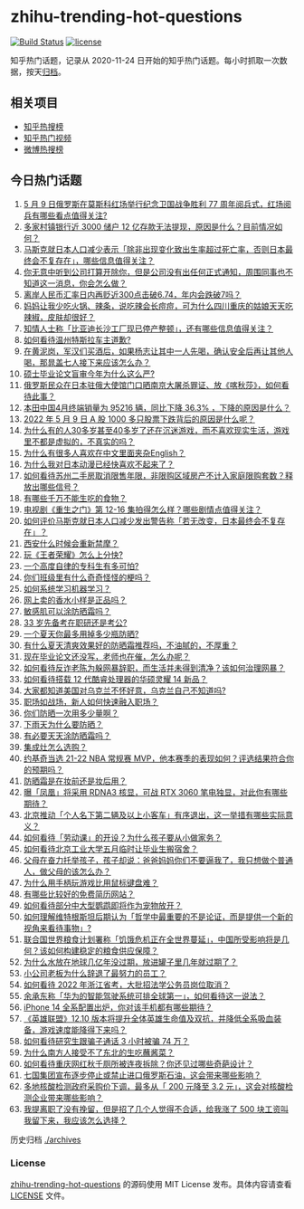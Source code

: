 # zhihu-trending-hot-questions

[![Build Status](https://github.com/justjavac/zhihu-trending-hot-questions/workflows/ci/badge.svg?branch=master)](https://github.com/justjavac/zhihu-trending-hot-questions/actions)
[![license](https://img.shields.io/github/license/justjavac/zhihu-trending-hot-questions)](https://github.com/justjavac/zhihu-trending-hot-questions/blob/master/LICENSE)

知乎热门话题，记录从 2020-11-24 日开始的知乎热门话题。每小时抓取一次数据，按天[归档](./archives)。

## 相关项目

- [知乎热搜榜](https://github.com/justjavac/zhihu-trending-top-search)
- [知乎热门视频](https://github.com/justjavac/zhihu-trending-hot-video)
- [微博热搜榜](https://github.com/justjavac/weibo-trending-hot-search)

## 今日热门话题

<!-- BEGIN -->
<!-- 最后更新时间 Tue May 10 2022 06:20:45 GMT+0800 (China Standard Time) -->

1. [5 月 9 日俄罗斯在莫斯科红场举行纪念卫国战争胜利 77 周年阅兵式，红场阅兵有哪些看点值得关注?](https://www.zhihu.com/question/531937490)
1. [多家村镇银行近 3000 储户 12 亿存款无法提现，原因是什么？目前情况如何？](https://www.zhihu.com/question/531842561)
1. [马斯克就日本人口减少表示「除非出现变化致出生率超过死亡率，否则日本最终会不复存在」，哪些信息值得关注？](https://www.zhihu.com/question/531968687)
1. [你无意中听到公司打算开除你，但是公司没有出任何正式通知，周围同事也不知道这一消息，你会怎么做？](https://www.zhihu.com/question/374626316)
1. [离岸人民币汇率日内再贬近300点击破6.74，年内会跌破7吗？](https://www.zhihu.com/question/531969888)
1. [妈妈让我少吃火锅、辣条，说吃辣会长痘痘，可为什么四川重庆的姑娘天天吃辣椒，皮肤却很好？](https://www.zhihu.com/question/531425154)
1. [知情人士称「比亚迪长沙工厂现已停产整顿」，还有哪些信息值得关注？](https://www.zhihu.com/question/532009683)
1. [如何看待温州特斯拉车主道歉?](https://www.zhihu.com/question/532035806)
1. [在黄泥岗，军汉们买酒后，如果杨志让其中一人先喝，确认安全后再让其他人喝，那晁盖七人接下来应该怎么办？](https://www.zhihu.com/question/531742410)
1. [硕士毕业论文盲审今年为什么这么严?](https://www.zhihu.com/question/529908526)
1. [俄罗斯民众在日本驻俄大使馆门口晒南京大屠杀罪证、放《喀秋莎》，如何看待此事？](https://www.zhihu.com/question/531984587)
1. [本田中国4月终端销量为 95216 辆，同比下降 36.3% ，下降的原因是什么？](https://www.zhihu.com/question/531742001)
1. [2022 年 5 月 9 日 A 股 1000 多只股票下跌背后的原因是什么呢？](https://www.zhihu.com/question/531985983)
1. [为什么有的人30多岁甚至40多岁了还在沉迷游戏，而不喜欢现实生活，游戏里不都是虚拟的，不真实的吗？](https://www.zhihu.com/question/526112110)
1. [为什么有很多人喜欢在中文里面夹杂English？](https://www.zhihu.com/question/19582937)
1. [为什么我对日本动漫已经快喜欢不起来了？](https://www.zhihu.com/question/264393711)
1. [如何看待苏州二手房取消限售年限，非限购区域房产不计入家庭限购套数？释放出哪些信号？](https://www.zhihu.com/question/531945855)
1. [有哪些千万不能生吃的食物？](https://www.zhihu.com/question/530607793)
1. [电视剧《重生之门》第 12-16 集拍得怎么样？哪些剧情点值得关注？](https://www.zhihu.com/question/531331111)
1. [如何评价马斯克就日本人口减少发出警告称「若无改变，日本最终会不复存在」？](https://www.zhihu.com/question/531963207)
1. [西安什么时候会重新禁摩？](https://www.zhihu.com/question/524240071)
1. [玩《王者荣耀》怎么上分快?](https://www.zhihu.com/question/342783440)
1. [一个高度自律的专科生有多可怕?](https://www.zhihu.com/question/359191179)
1. [你们班级里有什么奇奇怪怪的梗吗？](https://www.zhihu.com/question/525827171)
1. [如何系统学习机器学习？](https://www.zhihu.com/question/266291909)
1. [网上卖的香水小样是正品吗？](https://www.zhihu.com/question/322673240)
1. [敏感肌可以涂防晒霜吗？](https://www.zhihu.com/question/454822102)
1. [33 岁先备考在职研还是考公?](https://www.zhihu.com/question/529850468)
1. [一个夏天你最多用掉多少瓶防晒?](https://www.zhihu.com/question/457618405)
1. [有什么夏天清爽效果好的防晒霜推荐吗，不油腻的，不厚重？](https://www.zhihu.com/question/459007567)
1. [现在毕业论文还没写，老师也在催，怎么办呢？](https://www.zhihu.com/question/387967401)
1. [如何看待反诈老陈为躲网暴辞职，而生活并未得到清净？该如何治理网暴？](https://www.zhihu.com/question/531942717)
1. [如何看待搭载 12 代酷睿处理器的华硕灵耀 14 新品？](https://www.zhihu.com/question/525452176)
1. [大家都知道美国对乌克兰不怀好意，乌克兰自己不知道吗?](https://www.zhihu.com/question/531894279)
1. [职场如战场，新人如何快速融入职场？](https://www.zhihu.com/question/523408498)
1. [你们防晒一次用多少量啊？](https://www.zhihu.com/question/454017542)
1. [下雨天为什么要防晒？](https://www.zhihu.com/question/462712916)
1. [有必要天天涂防晒霜吗？](https://www.zhihu.com/question/519841306)
1. [集成灶怎么选购？](https://www.zhihu.com/question/263577169)
1. [约基奇当选 21-22 NBA 常规赛 MVP，他本赛季的表现如何？评选结果符合你的预期吗？](https://www.zhihu.com/question/532042357)
1. [防晒霜是在妆前还是妆后用？](https://www.zhihu.com/question/459397347)
1. [曝「凤凰」将采用 RDNA3 核显，可战 RTX 3060 笔电独显，对此你有哪些期待？](https://www.zhihu.com/question/531945406)
1. [北京推动「个人名下第二辆及以上小客车」有序退出，这一举措有哪些实际意义？](https://www.zhihu.com/question/531970774)
1. [如何看待「劳动课」的开设？为什么孩子要从小做家务？](https://www.zhihu.com/question/531560278)
1. [如何看待北京工业大学五月临时让毕业生搬宿舍？](https://www.zhihu.com/question/531599938)
1. [父母在奋力托举孩子，孩子却说：爸爸妈妈你们不要逼我了，我只想做个普通人，做父母的该怎么办？](https://www.zhihu.com/question/531834366)
1. [为什么用手柄玩游戏比用鼠标键盘难？](https://www.zhihu.com/question/339542958)
1. [有哪些比较好的免费简历网站？](https://www.zhihu.com/question/320269445)
1. [如何看待部分中大型鹦鹉即将作为宠物放开？](https://www.zhihu.com/question/531845031)
1. [如何理解维特根斯坦后期认为「哲学中最重要的不是论证，而是提供一个新的视角来看待事物」?](https://www.zhihu.com/question/437759332)
1. [联合国世界粮食计划署称「饥饿危机正在全世界蔓延」，中国所受影响将是几何？该如何构建稳定的粮食供应保障？](https://www.zhihu.com/question/531411110)
1. [为什么水放在地球几亿年没过期，放进罐子里几年就过期了？](https://www.zhihu.com/question/347091901)
1. [小公司老板为什么辞退了最努力的员工？](https://www.zhihu.com/question/531259902)
1. [如何看待 2022 年浙江省考，大批招法学公务员岗位取消？](https://www.zhihu.com/question/531874104)
1. [余承东称「华为的智能驾驶系统可排全球第一」，如何看待这一说法？](https://www.zhihu.com/question/531966384)
1. [iPhone 14 全系配置出炉，你对该手机都有哪些期待？](https://www.zhihu.com/question/531563172)
1. [《英雄联盟》12.10 版本将提升全体英雄生命值及双抗，并降低全系吸血装备，游戏速度能降得下来吗？](https://www.zhihu.com/question/531710220)
1. [如何看待研究生跟骗子通话 3 小时被骗 74 万？](https://www.zhihu.com/question/531805745)
1. [为什么南方人接受不了东北的生吃蘸酱菜？](https://www.zhihu.com/question/480184563)
1. [如何看待重庆网红秋千厕所被连夜拆除？你还见过哪些奇葩设计？](https://www.zhihu.com/question/531598713)
1. [七国集团宣布逐步停止或禁止进口俄罗斯石油，这会带来哪些影响？](https://www.zhihu.com/question/531949020)
1. [多地核酸检测政府采购价下调，最多从「 200 元降至 3.2 元」，这会对核酸检测企业带来哪些影响？](https://www.zhihu.com/question/531952277)
1. [我提离职了没有挽留，但是招了几个人觉得不合适，给我涨了 500 块工资叫我留下来，我应该怎么选择？](https://www.zhihu.com/question/531494773)

<!-- END -->

历史归档 [./archives](./archives)

### License

[zhihu-trending-hot-questions](https://github.com/justjavac/zhihu-trending-hot-questions)
的源码使用 MIT License 发布。具体内容请查看 [LICENSE](./LICENSE) 文件。
